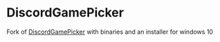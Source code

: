 # DiscordGamePicker
Fork of [DiscordGamePicker](https://github.com/TichShowers/DiscordGamePicker) with binaries and an installer for windows 10 

